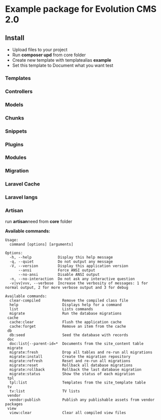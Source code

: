 # Example package for Evolution CMS 2.0 

## Install
- Upload files to your project 
- Run **composer upd** from core folder
- Create new template with templatealias **example**
- Set this template to Document what you want test



### Templates


### Controllers


### Models


### Chunks


### Snippets


### Plugins


### Modules


### Migration 


### Laravel Cache


### Laravel langs

### Artisan
run **artisan**need from **core** folder

**Available commands:**
```console
Usage:
  command [options] [arguments]

Options:
  -h, --help            Display this help message
  -q, --quiet           Do not output any message
  -V, --version         Display this application version
      --ansi            Force ANSI output
      --no-ansi         Disable ANSI output
  -n, --no-interaction  Do not ask any interactive question
  -v|vv|vvv, --verbose  Increase the verbosity of messages: 1 for normal output, 2 for more verbose output and 3 for debug

Available commands:
  clear-compiled          Remove the compiled class file
  help                    Displays help for a command
  list                    Lists commands
  migrate                 Run the database migrations
 cache
  cache:clear             Flush the application cache
  cache:forget            Remove an item from the cache
 db
  db:seed                 Seed the database with records
 doc
  doc:list{--parent-id=*  Documents from the site_content table
 migrate
  migrate:fresh           Drop all tables and re-run all migrations
  migrate:install         Create the migration repository
  migrate:refresh         Reset and re-run all migrations
  migrate:reset           Rollback all database migrations
  migrate:rollback        Rollback the last database migration
  migrate:status          Show the status of each migration
 tpl
  tpl:list                Templates from the site_template table
 tv
  tv:list                 TV lists
 vendor
  vendor:publish          Publish any publishable assets from vendor packages
 view
  view:clear              Clear all compiled view files
```